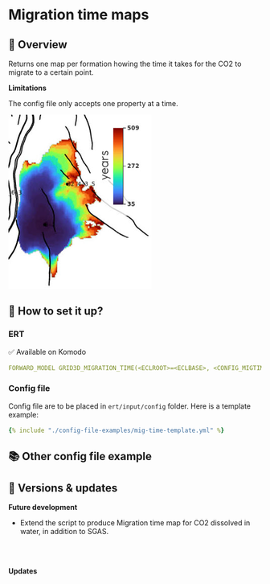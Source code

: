 # Migration time maps

## 🎯 Overview

Returns one map per formation howing the time it takes for the CO2 to migrate to a certain point. 

**Limitations**

The config file only accepts one property at a time. 



![image alt ><](./img/mig-time.jpg)

## 📝 How to set it up?

### ERT


✅ Available on Komodo

```yaml
FORWARD_MODEL GRID3D_MIGRATION_TIME(<ECLROOT>=<ECLBASE>, <CONFIG_MIGTIME>=<CONFIG_PATH>/../input/config/grid3d_migration_time.yml)
```

### Config file

Config file are to be placed in `ert/input/config` folder. Here is a template example:

~~~ yaml title="grid3d_migration_time.yml"
{% include "./config-file-examples/mig-time-template.yml" %}
~~~

## 📚 Other config file example



## 🔧 Versions & updates


**Future development**

- Extend the script to produce Migration time map for CO2 dissolved in water, in addition to SGAS. 

<br />
<br />

**Updates**